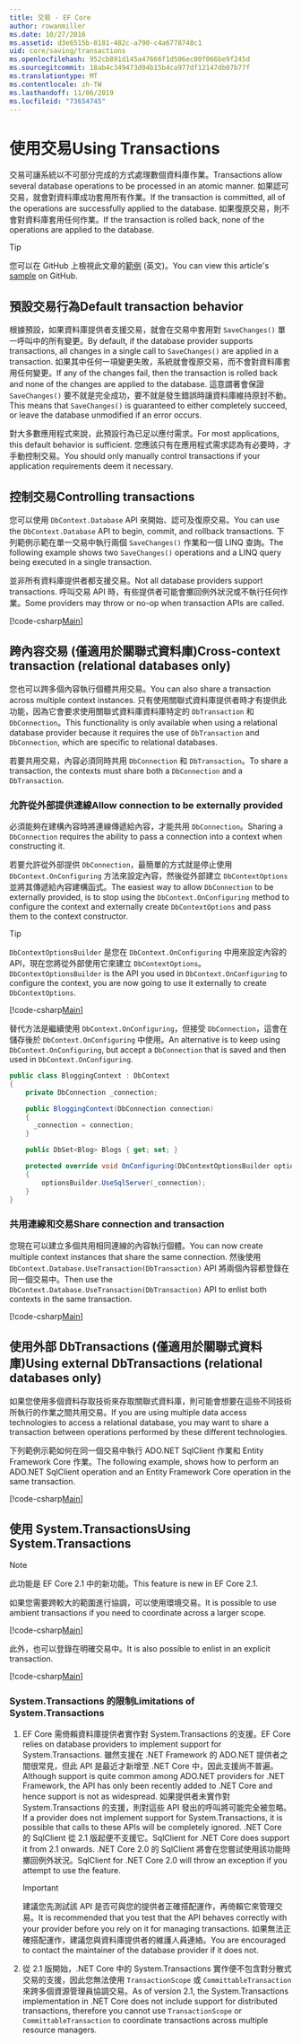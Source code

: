 ```yaml
---
title: 交易 - EF Core
author: rowanmiller
ms.date: 10/27/2016
ms.assetid: d3e6515b-8181-482c-a790-c4a6778748c1
uid: core/saving/transactions
ms.openlocfilehash: 952cb891d145a47666f1d506ec00f066be9f245d
ms.sourcegitcommit: 18ab4c349473d94b15b4ca977df12147db07b77f
ms.translationtype: MT
ms.contentlocale: zh-TW
ms.lasthandoff: 11/06/2019
ms.locfileid: "73654745"
---
```

# <a name="using-transactions"></a><span data-ttu-id="88478-102">使用交易</span><span class="sxs-lookup"><span data-stu-id="88478-102">Using Transactions</span></span>

<span data-ttu-id="88478-103">交易可讓系統以不可部分完成的方式處理數個資料庫作業。</span><span class="sxs-lookup"><span data-stu-id="88478-103">Transactions allow several database operations to be processed in an atomic manner.</span></span> <span data-ttu-id="88478-104">如果認可交易，就會對資料庫成功套用所有作業。</span><span class="sxs-lookup"><span data-stu-id="88478-104">If the transaction is committed, all of the operations are successfully applied to the database.</span></span> <span data-ttu-id="88478-105">如果復原交易，則不會對資料庫套用任何作業。</span><span class="sxs-lookup"><span data-stu-id="88478-105">If the transaction is rolled back, none of the operations are applied to the database.</span></span>

> [!TIP]  
> <span data-ttu-id="88478-106">您可以在 GitHub 上檢視此文章的[範例](https://github.com/aspnet/EntityFramework.Docs/tree/master/samples/core/Saving/Transactions/) \(英文\)。</span><span class="sxs-lookup"><span data-stu-id="88478-106">You can view this article's [sample](https://github.com/aspnet/EntityFramework.Docs/tree/master/samples/core/Saving/Transactions/) on GitHub.</span></span>

## <a name="default-transaction-behavior"></a><span data-ttu-id="88478-107">預設交易行為</span><span class="sxs-lookup"><span data-stu-id="88478-107">Default transaction behavior</span></span>

<span data-ttu-id="88478-108">根據預設，如果資料庫提供者支援交易，就會在交易中套用對 `SaveChanges()` 單一呼叫中的所有變更。</span><span class="sxs-lookup"><span data-stu-id="88478-108">By default, if the database provider supports transactions, all changes in a single call to `SaveChanges()` are applied in a transaction.</span></span> <span data-ttu-id="88478-109">如果其中任何一項變更失敗，系統就會復原交易，而不會對資料庫套用任何變更。</span><span class="sxs-lookup"><span data-stu-id="88478-109">If any of the changes fail, then the transaction is rolled back and none of the changes are applied to the database.</span></span> <span data-ttu-id="88478-110">這意謂著會保證 `SaveChanges()` 要不就是完全成功，要不就是發生錯誤時讓資料庫維持原封不動。</span><span class="sxs-lookup"><span data-stu-id="88478-110">This means that `SaveChanges()` is guaranteed to either completely succeed, or leave the database unmodified if an error occurs.</span></span>

<span data-ttu-id="88478-111">對大多數應用程式來說，此預設行為已足以應付需求。</span><span class="sxs-lookup"><span data-stu-id="88478-111">For most applications, this default behavior is sufficient.</span></span> <span data-ttu-id="88478-112">您應該只有在應用程式需求認為有必要時，才手動控制交易。</span><span class="sxs-lookup"><span data-stu-id="88478-112">You should only manually control transactions if your application requirements deem it necessary.</span></span>

## <a name="controlling-transactions"></a><span data-ttu-id="88478-113">控制交易</span><span class="sxs-lookup"><span data-stu-id="88478-113">Controlling transactions</span></span>

<span data-ttu-id="88478-114">您可以使用 `DbContext.Database` API 來開始、認可及復原交易。</span><span class="sxs-lookup"><span data-stu-id="88478-114">You can use the `DbContext.Database` API to begin, commit, and rollback transactions.</span></span> <span data-ttu-id="88478-115">下列範例示範在單一交易中執行兩個 `SaveChanges()` 作業和一個 LINQ 查詢。</span><span class="sxs-lookup"><span data-stu-id="88478-115">The following example shows two `SaveChanges()` operations and a LINQ query being executed in a single transaction.</span></span>

<span data-ttu-id="88478-116">並非所有資料庫提供者都支援交易。</span><span class="sxs-lookup"><span data-stu-id="88478-116">Not all database providers support transactions.</span></span> <span data-ttu-id="88478-117">呼叫交易 API 時，有些提供者可能會擲回例外狀況或不執行任何作業。</span><span class="sxs-lookup"><span data-stu-id="88478-117">Some providers may throw or no-op when transaction APIs are called.</span></span>

[!code-csharp[Main](../../../samples/core/Saving/Transactions/ControllingTransaction/Sample.cs?name=Transaction&highlight=3,17,18,19)]

## <a name="cross-context-transaction-relational-databases-only"></a><span data-ttu-id="88478-118">跨內容交易 (僅適用於關聯式資料庫)</span><span class="sxs-lookup"><span data-stu-id="88478-118">Cross-context transaction (relational databases only)</span></span>

<span data-ttu-id="88478-119">您也可以跨多個內容執行個體共用交易。</span><span class="sxs-lookup"><span data-stu-id="88478-119">You can also share a transaction across multiple context instances.</span></span> <span data-ttu-id="88478-120">只有使用關聯式資料庫提供者時才有提供此功能，因為它會要求使用關聯式資料庫資料庫特定的 `DbTransaction` 和 `DbConnection`。</span><span class="sxs-lookup"><span data-stu-id="88478-120">This functionality is only available when using a relational database provider because it requires the use of `DbTransaction` and `DbConnection`, which are specific to relational databases.</span></span>

<span data-ttu-id="88478-121">若要共用交易，內容必須同時共用 `DbConnection` 和 `DbTransaction`。</span><span class="sxs-lookup"><span data-stu-id="88478-121">To share a transaction, the contexts must share both a `DbConnection` and a `DbTransaction`.</span></span>

### <a name="allow-connection-to-be-externally-provided"></a><span data-ttu-id="88478-122">允許從外部提供連線</span><span class="sxs-lookup"><span data-stu-id="88478-122">Allow connection to be externally provided</span></span>

<span data-ttu-id="88478-123">必須能夠在建構內容時將連線傳遞給內容，才能共用 `DbConnection`。</span><span class="sxs-lookup"><span data-stu-id="88478-123">Sharing a `DbConnection` requires the ability to pass a connection into a context when constructing it.</span></span>

<span data-ttu-id="88478-124">若要允許從外部提供 `DbConnection`，最簡單的方式就是停止使用 `DbContext.OnConfiguring` 方法來設定內容，然後從外部建立 `DbContextOptions` 並將其傳遞給內容建構函式。</span><span class="sxs-lookup"><span data-stu-id="88478-124">The easiest way to allow `DbConnection` to be externally provided, is to stop using the `DbContext.OnConfiguring` method to configure the context and externally create `DbContextOptions` and pass them to the context constructor.</span></span>

> [!TIP]  
> <span data-ttu-id="88478-125">`DbContextOptionsBuilder` 是您在 `DbContext.OnConfiguring` 中用來設定內容的 API，現在您將從外部使用它來建立 `DbContextOptions`。</span><span class="sxs-lookup"><span data-stu-id="88478-125">`DbContextOptionsBuilder` is the API you used in `DbContext.OnConfiguring` to configure the context, you are now going to use it externally to create `DbContextOptions`.</span></span>

[!code-csharp[Main](../../../samples/core/Saving/Transactions/SharingTransaction/Sample.cs?name=Context&highlight=3,4,5)]

<span data-ttu-id="88478-126">替代方法是繼續使用 `DbContext.OnConfiguring`，但接受 `DbConnection`，這會在儲存後於 `DbContext.OnConfiguring` 中使用。</span><span class="sxs-lookup"><span data-stu-id="88478-126">An alternative is to keep using `DbContext.OnConfiguring`, but accept a `DbConnection` that is saved and then used in `DbContext.OnConfiguring`.</span></span>

``` csharp
public class BloggingContext : DbContext
{
    private DbConnection _connection;

    public BloggingContext(DbConnection connection)
    {
      _connection = connection;
    }

    public DbSet<Blog> Blogs { get; set; }

    protected override void OnConfiguring(DbContextOptionsBuilder optionsBuilder)
    {
        optionsBuilder.UseSqlServer(_connection);
    }
}
```

### <a name="share-connection-and-transaction"></a><span data-ttu-id="88478-127">共用連線和交易</span><span class="sxs-lookup"><span data-stu-id="88478-127">Share connection and transaction</span></span>

<span data-ttu-id="88478-128">您現在可以建立多個共用相同連線的內容執行個體。</span><span class="sxs-lookup"><span data-stu-id="88478-128">You can now create multiple context instances that share the same connection.</span></span> <span data-ttu-id="88478-129">然後使用 `DbContext.Database.UseTransaction(DbTransaction)` API 將兩個內容都登錄在同一個交易中。</span><span class="sxs-lookup"><span data-stu-id="88478-129">Then use the `DbContext.Database.UseTransaction(DbTransaction)` API to enlist both contexts in the same transaction.</span></span>

[!code-csharp[Main](../../../samples/core/Saving/Transactions/SharingTransaction/Sample.cs?name=Transaction&highlight=1,2,3,7,16,23,24,25)]

## <a name="using-external-dbtransactions-relational-databases-only"></a><span data-ttu-id="88478-130">使用外部 DbTransactions (僅適用於關聯式資料庫)</span><span class="sxs-lookup"><span data-stu-id="88478-130">Using external DbTransactions (relational databases only)</span></span>

<span data-ttu-id="88478-131">如果您使用多個資料存取技術來存取關聯式資料庫，則可能會想要在這些不同技術所執行的作業之間共用交易。</span><span class="sxs-lookup"><span data-stu-id="88478-131">If you are using multiple data access technologies to access a relational database, you may want to share a transaction between operations performed by these different technologies.</span></span>

<span data-ttu-id="88478-132">下列範例示範如何在同一個交易中執行 ADO.NET SqlClient 作業和 Entity Framework Core 作業。</span><span class="sxs-lookup"><span data-stu-id="88478-132">The following example, shows how to perform an ADO.NET SqlClient operation and an Entity Framework Core operation in the same transaction.</span></span>

[!code-csharp[Main](../../../samples/core/Saving/Transactions/ExternalDbTransaction/Sample.cs?name=Transaction&highlight=4,10,21,26,27,28)]

## <a name="using-systemtransactions"></a><span data-ttu-id="88478-133">使用 System.Transactions</span><span class="sxs-lookup"><span data-stu-id="88478-133">Using System.Transactions</span></span>

> [!NOTE]  
> <span data-ttu-id="88478-134">此功能是 EF Core 2.1 中的新功能。</span><span class="sxs-lookup"><span data-stu-id="88478-134">This feature is new in EF Core 2.1.</span></span>

<span data-ttu-id="88478-135">如果您需要跨較大的範圍進行協調，可以使用環境交易。</span><span class="sxs-lookup"><span data-stu-id="88478-135">It is possible to use ambient transactions if you need to coordinate across a larger scope.</span></span>

[!code-csharp[Main](../../../samples/core/Saving/Transactions/AmbientTransaction/Sample.cs?name=Transaction&highlight=1,2,3,26,27,28)]

<span data-ttu-id="88478-136">此外，也可以登錄在明確交易中。</span><span class="sxs-lookup"><span data-stu-id="88478-136">It is also possible to enlist in an explicit transaction.</span></span>

[!code-csharp[Main](../../../samples/core/Saving/Transactions/CommitableTransaction/Sample.cs?name=Transaction&highlight=1,15,28,29,30)]

### <a name="limitations-of-systemtransactions"></a><span data-ttu-id="88478-137">System.Transactions 的限制</span><span class="sxs-lookup"><span data-stu-id="88478-137">Limitations of System.Transactions</span></span>  

1. <span data-ttu-id="88478-138">EF Core 需倚賴資料庫提供者實作對 System.Transactions 的支援。</span><span class="sxs-lookup"><span data-stu-id="88478-138">EF Core relies on database providers to implement support for System.Transactions.</span></span> <span data-ttu-id="88478-139">雖然支援在 .NET Framework 的 ADO.NET 提供者之間很常見，但此 API 是最近才新增至 .NET Core 中，因此支援尚不普遍。</span><span class="sxs-lookup"><span data-stu-id="88478-139">Although support is quite common among ADO.NET providers for .NET Framework, the API has only been recently added to .NET Core and hence support is not as widespread.</span></span> <span data-ttu-id="88478-140">如果提供者未實作對 System.Transactions 的支援，則對這些 API 發出的呼叫將可能完全被忽略。</span><span class="sxs-lookup"><span data-stu-id="88478-140">If a provider does not implement support for System.Transactions, it is possible that calls to these APIs will be completely ignored.</span></span> <span data-ttu-id="88478-141">.NET Core 的 SqlClient 從 2.1 版起便不支援它。</span><span class="sxs-lookup"><span data-stu-id="88478-141">SqlClient for .NET Core does support it from 2.1 onwards.</span></span> <span data-ttu-id="88478-142">.NET Core 2.0 的 SqlClient 將會在您嘗試使用該功能時擲回例外狀況。</span><span class="sxs-lookup"><span data-stu-id="88478-142">SqlClient for .NET Core 2.0 will throw an exception if you attempt to use the feature.</span></span>

   > [!IMPORTANT]  
   > <span data-ttu-id="88478-143">建議您先測試該 API 是否可與您的提供者正確搭配運作，再倚賴它來管理交易。</span><span class="sxs-lookup"><span data-stu-id="88478-143">It is recommended that you test that the API behaves correctly with your provider before you rely on it for managing transactions.</span></span> <span data-ttu-id="88478-144">如果無法正確搭配運作，建議您與資料庫提供者的維護人員連絡。</span><span class="sxs-lookup"><span data-stu-id="88478-144">You are encouraged to contact the maintainer of the database provider if it does not.</span></span>

2. <span data-ttu-id="88478-145">從 2.1 版開始，.NET Core 中的 System.Transactions 實作便不包含對分散式交易的支援，因此您無法使用 `TransactionScope` 或 `CommittableTransaction` 來跨多個資源管理員協調交易。</span><span class="sxs-lookup"><span data-stu-id="88478-145">As of version 2.1, the System.Transactions implementation in .NET Core does not include support for distributed transactions, therefore you cannot use `TransactionScope` or `CommittableTransaction` to coordinate transactions across multiple resource managers.</span></span>
